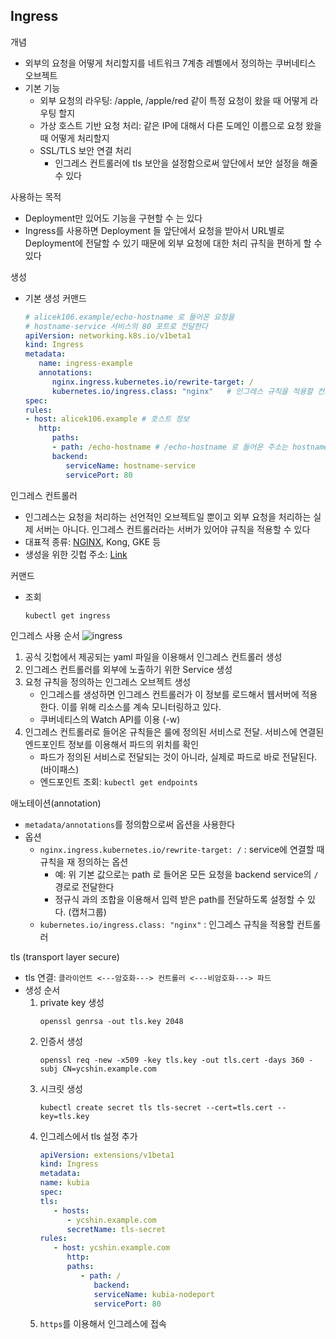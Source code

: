## Ingress
개념
- 외부의 요청을 어떻게 처리할지를 네트워크 7계층 레벨에서 정의하는 쿠버네티스 오브젝트
- 기본 기능
   - 외부 요청의 라우팅: /apple, /apple/red 같이 특정 요청이 왔을 때 어떻게 라우팅 할지 
   - 가상 호스트 기반 요청 처리: 같은 IP에 대해서 다른 도메인 이름으로 요청 왔을 때 어떻게 처리할지
   - SSL/TLS 보안 연결 처리
      - 인그레스 컨트롤러에 tls 보안을 설정함으로써 앞단에서 보안 설정을 해줄 수 있다

사용하는 목적
- Deployment만 있어도 기능을 구현할 수 는 있다
- Ingress를 사용하면 Deployment 들 앞단에서 요청을 받아서 URL별로 Deployment에 전달할 수 있기 때문에 외부 요청에 대한 처리 규칙을 편하게 할 수 있다

생성
- 기본 생성 커맨드
   ```yaml
   # alicek106.example/echo-hostname 로 들어온 요청을
   # hostname-service 서비스의 80 포트로 전달한다
   apiVersion: networking.k8s.io/v1beta1
   kind: Ingress
   metadata:
      name: ingress-example
      annotations:
         nginx.ingress.kubernetes.io/rewrite-target: /
         kubernetes.io/ingress.class: "nginx"   # 인그레스 규칙을 적용할 컨트롤러
   spec:
   rules:
   - host: alicek106.example # 호스트 정보
      http:
         paths:
         - path: /echo-hostname # /echo-hostname 로 들어온 주소는 hostname-service 서비스로 전달한다
         backend:
            serviceName: hostname-service
            servicePort: 80
   ```

인그레스 컨트롤러
- 인그레스는 요청을 처리하는 선언적인 오브젝트일 뿐이고 외부 요청을 처리하는 실제 서버는 아니다. 인그레스 컨트롤러라는 서버가 있어야 규칙을 적용할 수 있다
- 대표적 종류: [NGINX](https://github.com/kubernetes/ingress-nginx), Kong, GKE 등
- 생성을 위한 깃헙 주소: [Link](https://kubernetes.github.io/ingress-nginx/deploy)

커맨드
- 조회
   ```
   kubectl get ingress
   ```

인그레스 사용 순서
![ingress](/kubernetes/images/ingress_controller.png)

1. 공식 깃헙에서 제공되는 yaml 파일을 이용해서 인그레스 컨트롤러 생성
2. 인그레스 컨트롤러를 외부에 노출하기 위한 Service 생성
3. 요청 규칙을 정의하는 인그레스 오브젝트 생성
   - 인그레스를 생성하면 인그레스 컨트롤러가 이 정보를 로드해서 웹서버에 적용한다. 이를 위해 리소스를 계속 모니터링하고 있다.
   - 쿠버네티스의 Watch API를 이용 (-w)
4. 인그레스 컨트롤러로 들어온 규칙들은 룰에 정의된 서비스로 전달. 서비스에 연결된 엔드포인트 정보를 이용해서 파드의 위치를 확인
   - 파드가 정의된 서비스로 전달되는 것이 아니라, 실제로 파드로 바로 전달된다. (바이패스)
   - 엔드포인트 조회: `kubectl get endpoints`

애노테이션(annotation)
- `metadata/annotations`를 정의함으로써 옵션을 사용한다
- 옵션
   - `nginx.ingress.kubernetes.io/rewrite-target: /` : service에 연결할 때 규칙을 재 정의하는 옵션
      - 예: 위 기본 값으로는 path 로 들어온 모든 요청을 backend service의 `/` 경로로 전달한다
      - 정규식 과의 조합을 이용해서 입력 받은 path를 전달하도록 설정할 수 있다. (캡처그룹)
   - `kubernetes.io/ingress.class: "nginx"` : 인그레스 규칙을 적용할 컨트롤러

tls (transport layer secure)
- tls 연결: `클라이언트 <---암호화---> 컨트롤러 <---비암호화---> 파드`
- 생성 순서
   1. private key 생성
      ```
      openssl genrsa -out tls.key 2048
      ```
   2. 인증서 생성
      ```
      openssl req -new -x509 -key tls.key -out tls.cert -days 360 -subj CN=ycshin.example.com
      ```
   3. 시크릿 생성
      ```
      kubectl create secret tls tls-secret --cert=tls.cert --key=tls.key
      ```
   4. 인그레스에서 tls 설정 추가
      ```yaml
      apiVersion: extensions/v1beta1
      kind: Ingress
      metadata:
      name: kubia
      spec:
      tls:
         - hosts:
            - ycshin.example.com
            secretName: tls-secret
      rules:
         - host: ycshin.example.com
            http:
            paths:
               - path: /
                  backend:
                  serviceName: kubia-nodeport
                  servicePort: 80
      ```
   5. `https`를 이용해서 인그레스에 접속